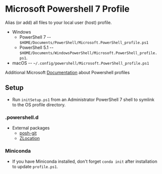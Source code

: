 # Microsoft Powershell 7 Profile

Alias (or add) all files to your local user (host) profile.
- Windows
  - PowerShell 7 -- `$HOME/Documents/PowerShell/Microsoft.PowerShell_profile.ps1`
  - PowerShell 5.1 -- `$HOME/Documents/WindowsPowerShell/Microsoft.PowerShell_profile.ps1`.
- macOS -- `~/.config/powershell/Microsoft.PowerShell_profile.ps1`

Additional Microsoft [Documentation](https://docs.microsoft.com/en-us/powershell/module/microsoft.powershell.core/about/about_profiles?view=powershell-7.1) about Powershell profiles

## Setup

- Run `initSetup.ps1` from an Administrator PowerShell 7 shell to symlink to the OS profile directory.


### .powershell.d

- External packages
    - [posh-git](https://github.com/dahlbyk/posh-git)
    - [ZLocation](https://github.com/vors/ZLocation)


### Miniconda

- If you have Miniconda installed, don't forget `conda init` after installation to update `profile.ps1`.

